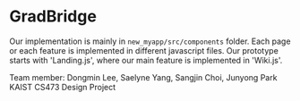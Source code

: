 # GradBridge

Our implementation is mainly in `new_myapp/src/components` folder. 
Each page or each feature is implemented in different javascript files.
Our prototype starts with 'Landing.js', where our main feature is implemented in 'Wiki.js'.


Team member: Dongmin Lee, Saelyne Yang, Sangjin Choi, Junyong Park  
KAIST CS473 Design Project
